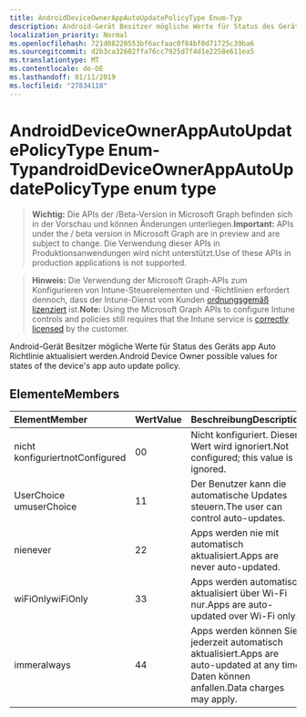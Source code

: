 ```yaml
---
title: AndroidDeviceOwnerAppAutoUpdatePolicyType Enum-Typ
description: Android-Gerät Besitzer mögliche Werte für Status des Geräts app Auto Richtlinie aktualisiert werden.
localization_priority: Normal
ms.openlocfilehash: 721d08220553bf6acfaac0f84bf0d71725c39ba6
ms.sourcegitcommit: d2b3ca32602ffa76cc7925d7f4d1e2258e611ea5
ms.translationtype: MT
ms.contentlocale: de-DE
ms.lasthandoff: 01/11/2019
ms.locfileid: "27834118"
---
```

# <a name="androiddeviceownerappautoupdatepolicytype-enum-type"></a><span data-ttu-id="beef2-103">AndroidDeviceOwnerAppAutoUpdatePolicyType Enum-Typ</span><span class="sxs-lookup"><span data-stu-id="beef2-103">androidDeviceOwnerAppAutoUpdatePolicyType enum type</span></span>

> <span data-ttu-id="beef2-104">**Wichtig:** Die APIs der /Beta-Version in Microsoft Graph befinden sich in der Vorschau und können Änderungen unterliegen.</span><span class="sxs-lookup"><span data-stu-id="beef2-104">**Important:** APIs under the / beta version in Microsoft Graph are in preview and are subject to change.</span></span> <span data-ttu-id="beef2-105">Die Verwendung dieser APIs in Produktionsanwendungen wird nicht unterstützt.</span><span class="sxs-lookup"><span data-stu-id="beef2-105">Use of these APIs in production applications is not supported.</span></span>

> <span data-ttu-id="beef2-106">**Hinweis:** Die Verwendung der Microsoft Graph-APIs zum Konfigurieren von Intune-Steuerelementen und -Richtlinien erfordert dennoch, dass der Intune-Dienst vom Kunden [ordnungsgemäß lizenziert](https://go.microsoft.com/fwlink/?linkid=839381) ist.</span><span class="sxs-lookup"><span data-stu-id="beef2-106">**Note:** Using the Microsoft Graph APIs to configure Intune controls and policies still requires that the Intune service is [correctly licensed](https://go.microsoft.com/fwlink/?linkid=839381) by the customer.</span></span>

<span data-ttu-id="beef2-107">Android-Gerät Besitzer mögliche Werte für Status des Geräts app Auto Richtlinie aktualisiert werden.</span><span class="sxs-lookup"><span data-stu-id="beef2-107">Android Device Owner possible values for states of the device's app auto update policy.</span></span>
## <a name="members"></a><span data-ttu-id="beef2-108">Elemente</span><span class="sxs-lookup"><span data-stu-id="beef2-108">Members</span></span>
|<span data-ttu-id="beef2-109">Element</span><span class="sxs-lookup"><span data-stu-id="beef2-109">Member</span></span>|<span data-ttu-id="beef2-110">Wert</span><span class="sxs-lookup"><span data-stu-id="beef2-110">Value</span></span>|<span data-ttu-id="beef2-111">Beschreibung</span><span class="sxs-lookup"><span data-stu-id="beef2-111">Description</span></span>|
|:---|:---|:---|
|<span data-ttu-id="beef2-112">nicht konfiguriert</span><span class="sxs-lookup"><span data-stu-id="beef2-112">notConfigured</span></span>|<span data-ttu-id="beef2-113">0</span><span class="sxs-lookup"><span data-stu-id="beef2-113">0</span></span>|<span data-ttu-id="beef2-114">Nicht konfiguriert. Dieser Wert wird ignoriert.</span><span class="sxs-lookup"><span data-stu-id="beef2-114">Not configured; this value is ignored.</span></span>|
|<span data-ttu-id="beef2-115">UserChoice um</span><span class="sxs-lookup"><span data-stu-id="beef2-115">userChoice</span></span>|<span data-ttu-id="beef2-116">1</span><span class="sxs-lookup"><span data-stu-id="beef2-116">1</span></span>|<span data-ttu-id="beef2-117">Der Benutzer kann die automatische Updates steuern.</span><span class="sxs-lookup"><span data-stu-id="beef2-117">The user can control auto-updates.</span></span>|
|<span data-ttu-id="beef2-118">nie</span><span class="sxs-lookup"><span data-stu-id="beef2-118">never</span></span>|<span data-ttu-id="beef2-119">2</span><span class="sxs-lookup"><span data-stu-id="beef2-119">2</span></span>|<span data-ttu-id="beef2-120">Apps werden nie mit automatisch aktualisiert.</span><span class="sxs-lookup"><span data-stu-id="beef2-120">Apps are never auto-updated.</span></span>|
|<span data-ttu-id="beef2-121">wiFiOnly</span><span class="sxs-lookup"><span data-stu-id="beef2-121">wiFiOnly</span></span>|<span data-ttu-id="beef2-122">3</span><span class="sxs-lookup"><span data-stu-id="beef2-122">3</span></span>|<span data-ttu-id="beef2-123">Apps werden automatisch aktualisiert über Wi-Fi nur.</span><span class="sxs-lookup"><span data-stu-id="beef2-123">Apps are auto-updated over Wi-Fi only.</span></span>|
|<span data-ttu-id="beef2-124">immer</span><span class="sxs-lookup"><span data-stu-id="beef2-124">always</span></span>|<span data-ttu-id="beef2-125">4</span><span class="sxs-lookup"><span data-stu-id="beef2-125">4</span></span>|<span data-ttu-id="beef2-126">Apps werden können Sie jederzeit automatisch aktualisiert.</span><span class="sxs-lookup"><span data-stu-id="beef2-126">Apps are auto-updated at any time.</span></span> <span data-ttu-id="beef2-127">Daten können anfallen.</span><span class="sxs-lookup"><span data-stu-id="beef2-127">Data charges may apply.</span></span>|





